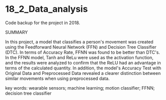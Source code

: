 # 18_2_Data_analysis
Code backup for the project in 2018.


SUMMARY 

In this project, a model that classifies a person's movement was created using the Feedforward Neural Network (FFN) and Decision Tree Classifier (DTC).
In terms of Accuracy Rate, FFNN was found to be better than DTC's.
In the FFNN model, Tanh and ReLu were used as the activation function, and the results were analyzed to confirm that the ReLU had an advantage in terms of the calculated quantity.
In addition, the model's Accuracy Test with Original Data and Preprocessed Data revealed a clearer distinction between similar movements when using preprocessed data.

key words: wearable sensors; machine learning; motion classifier; FFNN; decision tree classifier

